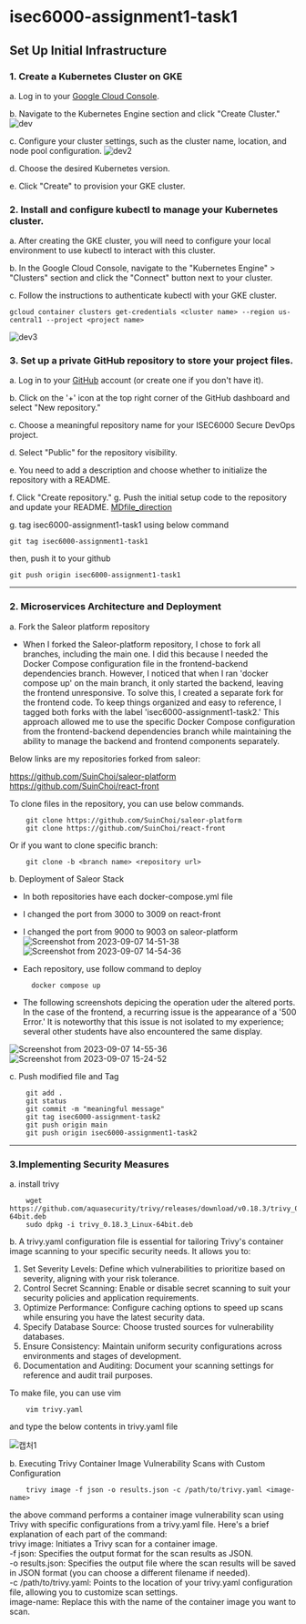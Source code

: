# isec6000-assignment1-task1

## Set Up Initial Infrastructure

### 1. Create a Kubernetes Cluster on GKE

a. Log in to your [Google Cloud Console][googlelink].

[googlelink]: https://cloud.google.com/cloud-console/?utm_source=google&utm_medium=cpc&utm_campaign=japac-AU-all-en-dr-BKWS-all-super-trial-PHR-dr-1605216&utm_content=text-ad-none-none-DEV_c-CRE_648976003582-ADGP_Hybrid%20%7C%20BKWS%20-%20BRO%20%7C%20Txt%20~%20Management%20Tools_Cloud%20Console_google%20cloud%20console_main-KWID_43700076166781865-aud-1644542956308%3Akwd-296393718382&userloc_9070531-network_g&utm_term=KW_google%20cloud%20console&gclid=EAIaIQobChMItqrAjLucgQMV7RF7Bx39ugg8EAAYASAAEgKtWfD_BwE&gclsrc=aw.ds "Go google"

b. Navigate to the Kubernetes Engine section and click "Create Cluster."
![dev](https://github.com/SuinChoi/isec6000-assignment1-task1/assets/30892803/2b1367e5-5acf-4ec9-8786-295c8bfae02d)

c. Configure your cluster settings, such as the cluster name, location, and node pool configuration.
![dev2](https://github.com/SuinChoi/isec6000-assignment1-task1/assets/30892803/c23bbd5e-2a1f-4f14-a64d-65dffc5dae27)

d. Choose the desired Kubernetes version.

e. Click "Create" to provision your GKE cluster.

### 2. Install and configure kubectl to manage your Kubernetes cluster.

a. After creating the GKE cluster, you will need to configure your local environment
to use kubectl to interact with this cluster.

b. In the Google Cloud Console, navigate to the "Kubernetes Engine" > "Clusters"
section and click the "Connect" button next to your cluster.

c. Follow the instructions to authenticate kubectl with your GKE cluster.

    gcloud container clusters get-credentials <cluster name> --region us-central1 --project <project name>

![dev3](https://github.com/SuinChoi/isec6000-assignment1-task1/assets/30892803/bc4e9f61-3471-42d3-8fed-fc641fb28bf0)

### 3. Set up a private GitHub repository to store your project files.

a. Log in to your [GitHub](https://github.com) account (or create one if you don't have it).

b. Click on the '+' icon at the top right corner of the GitHub dashboard and select
"New repository."

c. Choose a meaningful repository name for your ISEC6000 Secure DevOps project.

d. Select "Public" for the repository visibility.

e. You need to add a description and choose whether to initialize the repository
with a README.

f. Click "Create repository."
g. Push the initial setup code to the repository and update your README.
[MDfile_direction](https://www.w3schools.io/file/markdown-folder-tree/)

g. tag isec6000-assignment1-task1 using below command

    git tag isec6000-assignment1-task1

then, push it to your github

    git push origin isec6000-assignment1-task1

---

### 2. Microservices Architecture and Deployment

a. Fork the Saleor platform repository

- When I forked the Saleor-platform repository, I chose to fork all branches, including the main one. I did this because I needed the Docker Compose configuration file in the frontend-backend dependencies branch. However, I noticed that when I ran 'docker compose up' on the main branch, it only started the backend, leaving the frontend unresponsive. To solve this, I created a separate fork for the frontend code. To keep things organized and easy to reference, I tagged both forks with the label 'isec6000-assignment1-task2.' This approach allowed me to use the specific Docker Compose configuration from the frontend-backend dependencies branch while maintaining the ability to manage the backend and frontend components separately.

Below links are my repositories forked from saleor:

https://github.com/SuinChoi/saleor-platform
https://github.com/SuinChoi/react-front

To clone files in the repository, you can use below commands.

        git clone https://github.com/SuinChoi/saleor-platform
        git clone https://github.com/SuinChoi/react-front

Or if you want to clone specific branch:

        git clone -b <branch name> <repository url>

b. Deployment of Saleor Stack

- In both repositories have each docker-compose.yml file
- I changed the port from 3000 to 3009 on react-front
- I changed the port from 9000 to 9003 on saleor-platform
  ![Screenshot from 2023-09-07 14-51-38](https://github.com/SuinChoi/isec6000-assignment1-task1/assets/30892803/25681557-0b7b-416e-b1e3-329f2022439c)
  ![Screenshot from 2023-09-07 14-54-36](https://github.com/SuinChoi/isec6000-assignment1-task1/assets/30892803/665f1b91-f2c8-4b30-b606-bd4a63b6f752)
- Each repository, use follow command to deploy

        docker compose up

- The following screenshots depicing the operation uder the altered ports. In the case of the frontend, a recurring issue is the appearance of a '500 Error.' It is noteworthy that this issue is not isolated to my experience; several other students have also encountered the same display.

![Screenshot from 2023-09-07 14-55-36](https://github.com/SuinChoi/isec6000-assignment1-task1/assets/30892803/b6267d93-593f-4e29-bab2-bec758be465a)
![Screenshot from 2023-09-07 15-24-52](https://github.com/SuinChoi/isec6000-assignment1-task1/assets/30892803/84118a92-66ec-4417-9634-04901f1271e5)

c. Push modified file and Tag

        git add .
        git status
        git commit -m "meaningful message"
        git tag isec6000-assignment-task2
        git push origin main
        git push origin isec6000-assignment1-task2

---

### 3.Implementing Security Measures

a. install trivy

        wget https://github.com/aquasecurity/trivy/releases/download/v0.18.3/trivy_0.18.3_Linux-64bit.deb
        sudo dpkg -i trivy_0.18.3_Linux-64bit.deb

b. A trivy.yaml configuration file is essential for tailoring Trivy's container image scanning to your
specific security needs. It allows you to:

1.  Set Severity Levels: Define which vulnerabilities to prioritize based on severity, aligning
    with your risk tolerance.
2.  Control Secret Scanning: Enable or disable secret scanning to suit your security policies and application requirements.
3.  Optimize Performance: Configure caching options to speed up scans while ensuring you
    have the latest security data.
4.  Specify Database Source: Choose trusted sources for vulnerability databases.
5.  Ensure Consistency: Maintain uniform security configurations across environments and
    stages of development.
6.  Documentation and Auditing: Document your scanning settings for reference and audit
    trail purposes.

To make file, you can use vim

        vim trivy.yaml

and type the below contents in trivy.yaml file

![캡처1](https://github.com/SuinChoi/isec6000-assignment1-task1/assets/30892803/86b83f8b-9ea2-4d50-a6d1-40df0b67acfd)

b. Executing Trivy Container Image Vulnerability Scans with Custom Configuration

        trivy image -f json -o results.json -c /path/to/trivy.yaml <image-name>

the above command performs a container image vulnerability scan using Trivy with specific
configurations from a trivy.yaml file. Here's a brief explanation of each part of the command: <br>
trivy image: Initiates a Trivy scan for a container image.<br>
-f json: Specifies the output format for the scan results as JSON.<br>
-o results.json: Specifies the output file where the scan results will be saved in JSON format (you can choose a different filename if needed).<br>
-c /path/to/trivy.yaml: Points to the location of your trivy.yaml configuration file, allowing you to
customize scan settings.<br>
image-name: Replace this with the name of the container image you want to scan.

